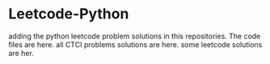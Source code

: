 # Leetcode-Python
adding the python leetcode problem solutions in this repositories. 
The code files are here.
all CTCI problems solutions are here.
some leetcode solutions are her.































































































































































































































































































































































































































































































































